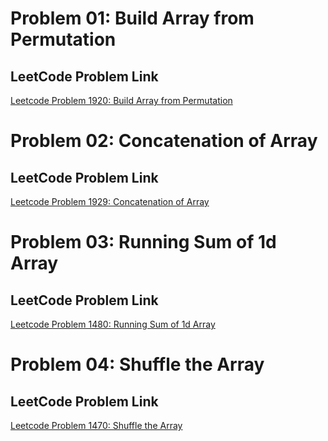 # Problem 01: Build Array from Permutation

## LeetCode Problem Link

[Leetcode Problem 1920: Build Array from Permutation](https://leetcode.com/problems/build-array-from-permutation/description/)

# Problem 02: Concatenation of Array

## LeetCode Problem Link

[Leetcode Problem 1929: Concatenation of Array](https://leetcode.com/problems/concatenation-of-array/description/)

# Problem 03: Running Sum of 1d Array

## LeetCode Problem Link

[Leetcode Problem 1480: Running Sum of 1d Array](https://leetcode.com/problems/running-sum-of-1d-array/description/)

# Problem 04: Shuffle the Array

## LeetCode Problem Link

[Leetcode Problem 1470: Shuffle the Array](https://leetcode.com/problems/shuffle-the-array/description/)
